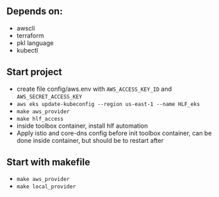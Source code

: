 ## Depends on:
* awscli
* terraform
* pkl language
* kubectl

## Start project
* create file config/aws.env with `AWS_ACCESS_KEY_ID` and `AWS_SECRET_ACCESS_KEY`
* `aws eks update-kubeconfig --region us-east-1 --name HLF_eks`
* `make aws_provider`
* `make hlf_access`
* inside toolbox container, install hlf automation
* Apply istio and core-dns config before init toolbox container, can be done inside container, but should be to restart after

## Start with makefile
* `make aws_provider`
* `make local_provider`
